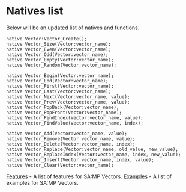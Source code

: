 # Natives list

Below will be an updated list of natives and functions.

```pawn
native Vector:Vector_Create();
native Vector_Size(Vector:vector_name);
native Vector_Even(Vector:vector_name);
native Vector_Odd(Vector:vector_name);
native Vector_Empty(Vector:vector_name);
native Vector_Random(Vector:vector_name);

native Vector_Begin(Vector:vector_name);
native Vector_End(Vector:vector_name);
native Vector_First(Vector:vector_name);
native Vector_Last(Vector:vector_name);
native Vector_Next(Vector:vector_name, value);
native Vector_Prev(Vector:vector_name, value);
native Vector_PopBack(Vector:vector_name);
native Vector_PopFront(Vector:vector_name);
native Vector_FindIndex(Vector:vector_name, value);
native Vector_FindValue(Vector:vector_name, index);

native Vector_Add(Vector:vector_name, value);
native Vector_Remove(Vector:vector_name, value);
native Vector_Delete(Vector:vector_name, index);
native Vector_Replace(Vector:vector_name, old_value, new_value);
native Vector_ReplaceIndex(Vector:vector_name, index, new_value);
native Vector_Insert(Vector:vector_name, index, value);
native Vector_Clear(Vector:vector_name);
```

[Features](https://github.com/skuzzis/pawn-vectors/blob/master/pages/features.md) - A list of features for SA:MP Vectors.
[Examples](https://github.com/skuzzis/pawn-vectors/blob/master/pages/examples.md) - A list of examples for SA:MP Vectors.
